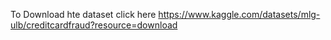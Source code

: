 To Download hte dataset click here https://www.kaggle.com/datasets/mlg-ulb/creditcardfraud?resource=download
